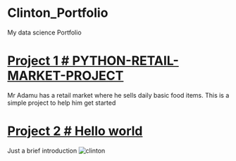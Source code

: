 # Clinton_Portfolio
My data science Portfolio


# [Project 1 # PYTHON-RETAIL-MARKET-PROJECT](https://aclinton27.github.io/PYTHON-RETAIL-MARKET-PROJECT/)
Mr Adamu has a retail market where he sells daily basic food items.
This is a simple project to help him get started

# [Project 2 # Hello world](https://aclinton27.github.io/hello-world/)

Just a brief introduction
![clinton](https://user-images.githubusercontent.com/71627543/131956919-f76c3745-4937-4028-bda3-8013683fde1b.jpg)
